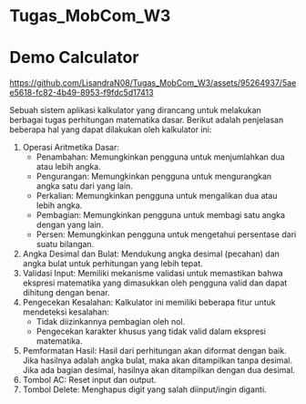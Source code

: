 # Tugas_MobCom_W3

# Demo Calculator
https://github.com/LisandraN08/Tugas_MobCom_W3/assets/95264937/5aee5618-fc82-4b49-8953-f9fdc5d17413

Sebuah sistem aplikasi kalkulator yang dirancang untuk melakukan berbagai tugas perhitungan matematika dasar. Berikut adalah penjelasan beberapa hal yang dapat dilakukan oleh kalkulator ini:
1. Operasi Aritmetika Dasar:
    - Penambahan: Memungkinkan pengguna untuk menjumlahkan dua atau lebih angka.
    - Pengurangan: Memungkinkan pengguna untuk mengurangkan angka satu dari yang lain.
    - Perkalian: Memungkinkan pengguna untuk mengalikan dua atau lebih angka.
    - Pembagian: Memungkinkan pengguna untuk membagi satu angka dengan yang lain.
    - Persen: Memungkinkan pengguna untuk mengetahui persentase dari suatu bilangan.
2. Angka Desimal dan Bulat:
   Mendukung angka desimal (pecahan) dan angka bulat untuk perhitungan yang lebih tepat.
4. Validasi Input:
   Memiliki mekanisme validasi untuk memastikan bahwa ekspresi matematika yang dimasukkan oleh pengguna valid dan dapat dihitung dengan benar.
5. Pengecekan Kesalahan:
   Kalkulator ini memiliki beberapa fitur untuk mendeteksi kesalahan:
    - Tidak diizinkannya pembagian oleh nol.
    - Pengecekan karakter khusus yang tidak valid dalam ekspresi matematika.
7. Pemformatan Hasil:
   Hasil dari perhitungan akan diformat dengan baik. Jika hasilnya adalah angka bulat, maka akan ditampilkan tanpa desimal. Jika ada bagian desimal, hasilnya akan ditampilkan dengan dua desimal.
8. Tombol AC:
   Reset input dan output.
9. Tombol Delete:
   Menghapus digit yang salah diinput/ingin diganti.
